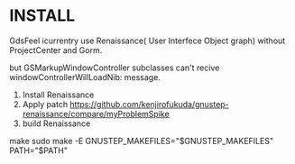 INSTALL
===============

GdsFeel icurrentry use Renaissance( User Interfece Object graph) without ProjectCenter and Gorm.

but GSMarkupWindowController subclasses can't recive windowControllerWillLoadNib: message.

1. Install Renaissance
2. Apply patch https://github.com/kenjirofukuda/gnustep-renaissance/compare/myProblemSpike
3. build Renaissance

 make 
 sudo make -E GNUSTEP_MAKEFILES="$GNUSTEP_MAKEFILES" PATH="$PATH"

